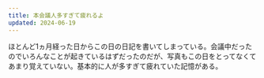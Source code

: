 ```yaml
---
title: 本会議人多すぎて疲れるよ
updated: 2024-06-19
---
```


ほとんど1ヵ月経った日からこの日の日記を書いてしまっている。会議中だったのでいろんなことが起きているはずだったのだが、写真もこの日をとってなくてあまり覚えていない。基本的に人が多すぎて疲れていた記憶がある。
